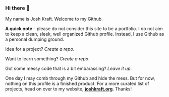 ### Hi there 👋

My name is Josh Kraft. Welcome to my Github.

**A quick note** - please do not consider this site to be a portfolio. I do not aim to keep a clean, sleek, well organized Github profile. Instead, I use Github as a personal dumping ground. 

Idea for a project? *Create a repo*.

Want to learn something? *Create a repo*. 

Got some messy code that is a bit embarassing? *Leave it up*. 

One day I may comb through my Github and hide the mess. But for now, nothing on this profile is a finished product. For a more curated list of projects, head on over to my website, **[joshkraft.org](https://joshkraft.org)**. Thanks!